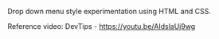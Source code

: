 Drop down menu style experimentation using HTML and CSS.

Reference video: DevTips - https://youtu.be/AIdslaUj9wg